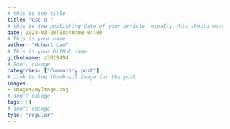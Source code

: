 ```yaml
---
# this is the title
title: "Use a "
# this is the publishing date of your article, usually this should match "now"
date: 2024-03-20T08:40:00-04:00
# This is your name
author: "Hubert Lam"
# This is your GitHub name
githubname: z3019494
# Don't change
categories: ["Community post"]
# Link to the thumbnail image for the post
images:
- images/myImage.png
# don't change
tags: []
# don't change
type: "regular"
---
```

